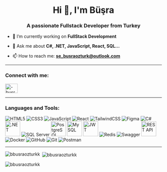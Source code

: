 <h1 align="center">Hi 👋, I'm Büşra</h1>
<h3 align="center">A passionate Fullstack Developer from Turkey</h3>

- 🔭 I’m currently working on **FullStack Development**

- 💬 Ask me about **C#, .NET, JavaScript, React, SQL...**

- 📫 How to reach me: **se_busraozturk@outlook.com**

---

<h3 align="left">Connect with me:</h3>
<p align="left">
  <a href="https://linkedin.com/in/-busraozturk" target="blank">
    <img align="center" src="https://raw.githubusercontent.com/rahuldkjain/github-profile-readme-generator/master/src/images/icons/Social/linked-in-alt.svg" alt="-busraozturk" height="30" width="40" />
  </a>
</p>

---

<h3 align="left">Languages and Tools:</h3>

<p align="left">
  <!-- Frontend -->
  <img src="https://img.icons8.com/color/48/000000/html-5--v1.png" alt="HTML5"/>
  <img src="https://img.icons8.com/color/48/000000/css3.png" alt="CSS3"/>
  <img src="https://img.icons8.com/color/48/000000/javascript--v1.png" alt="JavaScript"/>
  <img src="https://img.icons8.com/color/48/000000/react-native.png" alt="React"/>
  <img src="https://img.icons8.com/color/48/tailwind_css.png" alt="TailwindCSS"/>
  <img src="https://img.icons8.com/color/48/figma.png" alt="Figma"/>

  <!-- Backend -->
  <img src="https://img.icons8.com/color/48/000000/c-sharp-logo.png" alt="C#"/>
  <img src="https://upload.wikimedia.org/wikipedia/commons/e/ee/.NET_Core_Logo.svg" alt=".NET" width="48" height="48"/>
  <img src="https://img.icons8.com/color/48/microsoft-sql-server.png" alt="SQL Server"/>
  <img src="https://www.vectorlogo.zone/logos/postgresql/postgresql-icon.svg" alt="PostgreSQL" width="48" height="48"/>
  <img src="https://www.vectorlogo.zone/logos/mysql/mysql-icon.svg" alt="MySQL" width="48" height="48"/>
  <img src="https://www.vectorlogo.zone/logos/jsonwebtoken/jsonwebtoken-icon.svg" alt="JWT" width="48" height="48"/>
  <img src="https://img.icons8.com/color/48/redis.png" alt="Redis"/>
  <img src="https://img.icons8.com/color/48/000000/api-settings.png" alt="Swagger"/>
  <img src="https://uxwing.com/wp-content/themes/uxwing/download/web-app-development/rest-api-icon.svg" alt="REST API" width="48" height="48"/>



  <!-- Tools -->
  <img src="https://img.icons8.com/color/48/docker.png" alt="Docker"/>
  <img src="https://img.icons8.com/fluency/48/000000/github.png" alt="GitHub"/>
  <img src="https://img.icons8.com/color/48/git.png" alt="Git"/>
  <img src="https://img.icons8.com/external-tal-revivo-color-tal-revivo/48/external-postman-is-the-only-complete-api-development-environment-logo-color-tal-revivo.png" alt="Postman"/>
</p>

---

<p><img align="left" src="https://github-readme-stats.vercel.app/api/top-langs?username=bbusraozturkk&show_icons=true&locale=en&layout=compact" alt="bbusraozturkk" /></p>

<p>&nbsp;<img align="center" src="https://github-readme-stats.vercel.app/api?username=bbusraozturkk&show_icons=true&locale=en" alt="bbusraozturkk" /></p>

<p><img align="center" src="https://github-readme-streak-stats.herokuapp.com/?user=bbusraozturkk&" alt="bbusraozturkk" /></p>

